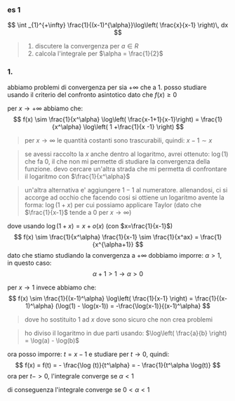 ### es 1
$$
\int _{1}^{+\infty} \frac{1}{(x-1)^{\alpha}}\log\left( \frac{x}{x-1} \right)\, dx 
$$
> 1. discutere la convergenza per $a \in R$
> 2. calcola l'integrale per $\alpha = \frac{1}{2}$

### 1.
abbiamo problemi di convergenza per sia $+\infty$ che a $1$. posso studiare usando il criterio del confronto asintotico dato che $f(x) \geq 0$

per $x\to +\infty$ abbiamo che:   
$$
f(x) \sim \frac{1}{x^\alpha} \log\left( \frac{x-1+1}{x-1}\right) = \frac{1}{x^\alpha} \log\left( 1 +\frac{1}{x -1} \right)
$$
> per $x \to \infty$ le quantità costanti sono trascurabili, quindi: $x-1 \sim x$

> se avessi raccolto la $x$ anche dentro al logaritmo, avrei ottenuto: $\log(1)$ che fa $0$, il che non mi permette di studiare la convergenza della funzione. devo cercare un'altra strada che mi permetta di confrontare il logaritmo con $\frac{1}{x^\alpha}$

> un'altra alternativa e' aggiungere $1-1$ al numeratore. allenandosi, ci si accorge ad occhio che facendo cosi si ottiene un logaritmo avente la forma: $\log(1+x)$ per cui possiamo applicare Taylor (dato che $\frac{1}{x-1}$ tende a 0 per $x\to \infty$)

dove usando $\log(1+x) = x+o(x)$ (con $x=\frac{1}{x-1}$)
$$
 f(x) \sim \frac{1}{x^\alpha} \frac{1}{x-1} \sim \frac{1}{x^ax} = \frac{1}{x^{\alpha+1}}
$$
dato che stiamo studiando la convergenza a $+\infty$ dobbiamo imporre: $\alpha>1$, in questo caso:
$$
\alpha + 1 > 1 \to \alpha > 0
$$

per $x \to 1$ invece abbiamo che:
$$
f(x) \sim \frac{1}{(x-1)^\alpha} \log\left( \frac{1}{x-1} \right) = \frac{1}{(x-1)^\alpha} (\log(1) - \log(x-1)) = -\frac{\log(x-1)}{(x-1)^\alpha}
$$
> dove ho sostituito 1 ad $x$ dove sono sicuro che non crea problemi

> ho diviso il logaritmo in due parti usando: $\log\left( \frac{a}{b} \right) = \log(a) - \log(b)$

ora posso imporre: $t = x-1$ e studiare per $t\to 0$, quindi:
$$
f(x) = f(t) = - \frac{\log (t)}{t^\alpha} = - \frac{1}{t^\alpha \log(t)}
$$
ora per $t->0$, l'integrale converge se $\alpha<1$

di conseguenza l'integrale converge se $0<\alpha<1$
